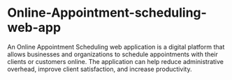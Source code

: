 # Online-Appointment-scheduling-web-app
An Online Appointment Scheduling web application is a digital platform that allows businesses and organizations to schedule appointments with their clients or customers online. The application can help reduce administrative overhead, improve client satisfaction, and increase productivity. 
